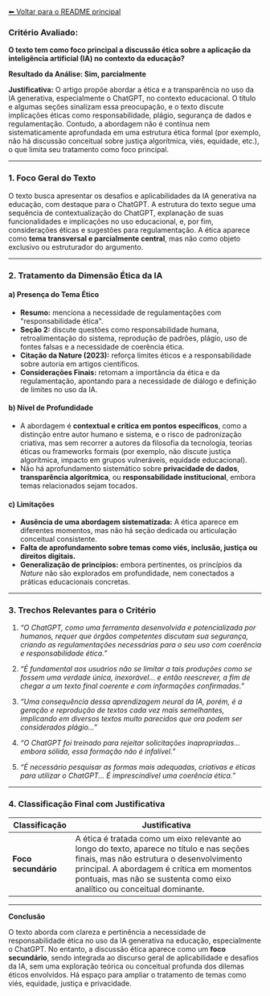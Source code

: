 [⬅ Voltar para o README principal](./README.md)

### **Critério Avaliado:**

**O texto tem como foco principal a discussão ética sobre a aplicação da inteligência artificial (IA) no contexto da educação?**

**Resultado da Análise: Sim, parcialmente**

**Justificativa:**
O artigo propõe abordar a ética e a transparência no uso da IA generativa, especialmente o ChatGPT, no contexto educacional. O título e algumas seções sinalizam essa preocupação, e o texto discute implicações éticas como responsabilidade, plágio, segurança de dados e regulamentação. Contudo, a abordagem não é contínua nem sistematicamente aprofundada em uma estrutura ética formal (por exemplo, não há discussão conceitual sobre justiça algorítmica, viés, equidade, etc.), o que limita seu tratamento como foco principal.

---

### **1. Foco Geral do Texto**

O texto busca apresentar os desafios e aplicabilidades da IA generativa na educação, com destaque para o ChatGPT. A estrutura do texto segue uma sequência de contextualização do ChatGPT, explanação de suas funcionalidades e implicações no uso educacional, e, por fim, considerações éticas e sugestões para regulamentação. A ética aparece como **tema transversal e parcialmente central**, mas não como objeto exclusivo ou estruturador do argumento.

---

### **2. Tratamento da Dimensão Ética da IA**

#### **a) Presença do Tema Ético**

* **Resumo:** menciona a necessidade de regulamentações com "responsabilidade ética".
* **Seção 2:** discute questões como responsabilidade humana, retroalimentação do sistema, reprodução de padrões, plágio, uso de fontes falsas e a necessidade de coerência ética.
* **Citação da Nature (2023):** reforça limites éticos e a responsabilidade sobre autoria em artigos científicos.
* **Considerações Finais:** retomam a importância da ética e da regulamentação, apontando para a necessidade de diálogo e definição de limites no uso da IA.

#### **b) Nível de Profundidade**

* A abordagem é **contextual e crítica em pontos específicos**, como a distinção entre autor humano e sistema, e o risco de padronização criativa, mas sem recorrer a autores da filosofia da tecnologia, teorias éticas ou frameworks formais (por exemplo, não discute justiça algorítmica, impacto em grupos vulneráveis, equidade educacional).
* Não há aprofundamento sistemático sobre **privacidade de dados**, **transparência algorítmica**, ou **responsabilidade institucional**, embora temas relacionados sejam tocados.

#### **c) Limitações**

* **Ausência de uma abordagem sistematizada:** A ética aparece em diferentes momentos, mas não há seção dedicada ou articulação conceitual consistente.
* **Falta de aprofundamento sobre temas como viés, inclusão, justiça ou direitos digitais.**
* **Generalização de princípios:** embora pertinentes, os princípios da *Nature* não são explorados em profundidade, nem conectados a práticas educacionais concretas.

---

### **3. Trechos Relevantes para o Critério**

1. *“O ChatGPT, como uma ferramenta desenvolvida e potencializada por humanos, requer que órgãos competentes discutam sua segurança, criando as regulamentações necessárias para o seu uso com coerência e responsabilidade ética.”*

2. *“É fundamental aos usuários não se limitar a tais produções como se fossem uma verdade única, inexorável... e então reescrever, a fim de chegar a um texto final coerente e com informações confirmadas.”*

3. *“Uma consequência dessa aprendizagem neural da IA, porém, é a geração e reprodução de textos cada vez mais semelhantes, implicando em diversos textos muito parecidos que ora podem ser considerados plágio...”*

4. *“O ChatGPT foi treinado para rejeitar solicitações inapropriadas... embora sólida, essa formação não é infalível.”*

5. *“É necessário pesquisar as formas mais adequadas, criativas e éticas para utilizar o ChatGPT... É imprescindível uma coerência ética.”*

---

### **4. Classificação Final com Justificativa**

| **Classificação**   | **Justificativa**                                                                                                                                                                                                                                              |
| ------------------- | -------------------------------------------------------------------------------------------------------------------------------------------------------------------------------------------------------------------------------------------------------------- |
| **Foco secundário** | A ética é tratada como um eixo relevante ao longo do texto, aparece no título e nas seções finais, mas não estrutura o desenvolvimento principal. A abordagem é crítica em momentos pontuais, mas não se sustenta como eixo analítico ou conceitual dominante. |

---

**Conclusão**

O texto aborda com clareza e pertinência a necessidade de responsabilidade ética no uso da IA generativa na educação, especialmente o ChatGPT. No entanto, a discussão ética aparece como um **foco secundário**, sendo integrada ao discurso geral de aplicabilidade e desafios da IA, sem uma exploração teórica ou conceitual profunda dos dilemas éticos envolvidos. Há espaço para ampliar o tratamento de temas como viés, equidade, justiça e privacidade.
